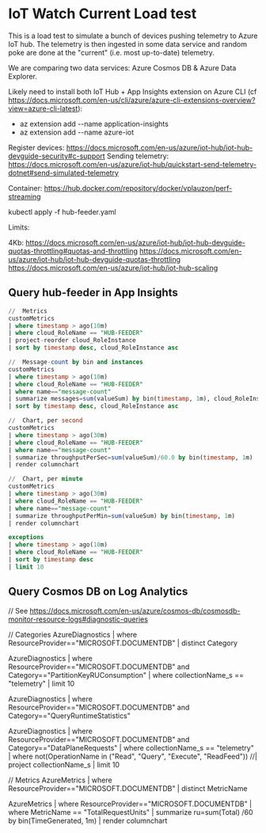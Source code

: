 # IoT Watch Current Load test

This is a load test to simulate a bunch of devices pushing telemetry to Azure IoT hub.  The telemetry is then ingested in some data service and random poke are done at the "current" (i.e. most up-to-date) telemetry.

We are comparing two data services:  Azure Cosmos DB & Azure Data Explorer.

Likely need to install both IoT Hub + App Insights extension on Azure CLI (cf https://docs.microsoft.com/en-us/cli/azure/azure-cli-extensions-overview?view=azure-cli-latest):

*   az extension add --name application-insights
*   az extension add --name azure-iot

Register devices:  https://docs.microsoft.com/en-us/azure/iot-hub/iot-hub-devguide-security#c-support
Sending telemetry:  https://docs.microsoft.com/en-us/azure/iot-hub/quickstart-send-telemetry-dotnet#send-simulated-telemetry

Container:  https://hub.docker.com/repository/docker/vplauzon/perf-streaming

kubectl apply -f hub-feeder.yaml

Limits:

4Kb:  https://docs.microsoft.com/en-us/azure/iot-hub/iot-hub-devguide-quotas-throttling#quotas-and-throttling
https://docs.microsoft.com/en-us/azure/iot-hub/iot-hub-devguide-quotas-throttling
https://docs.microsoft.com/en-us/azure/iot-hub/iot-hub-scaling

## Query hub-feeder in App Insights

```sql
//  Metrics
customMetrics
| where timestamp > ago(10m)
| where cloud_RoleName == "HUB-FEEDER"
| project-reorder cloud_RoleInstance
| sort by timestamp desc, cloud_RoleInstance asc

//  Message-count by bin and instances
customMetrics
| where timestamp > ago(10m)
| where cloud_RoleName == "HUB-FEEDER"
| where name=="message-count"
| summarize messages=sum(valueSum) by bin(timestamp, 1m), cloud_RoleInstance
| sort by timestamp desc, cloud_RoleInstance asc

//  Chart, per second
customMetrics
| where timestamp > ago(30m)
| where cloud_RoleName == "HUB-FEEDER"
| where name=="message-count"
| summarize throughputPerSec=sum(valueSum)/60.0 by bin(timestamp, 1m)
| render columnchart 

//  Chart, per minute
customMetrics
| where timestamp > ago(30m)
| where cloud_RoleName == "HUB-FEEDER"
| where name=="message-count"
| summarize throughputPerMin=sum(valueSum) by bin(timestamp, 1m)
| render columnchart 

exceptions 
| where timestamp > ago(10m)
| where cloud_RoleName == "HUB-FEEDER"
| sort by timestamp desc
| limit 10
```

##  Query Cosmos DB on Log Analytics

//  See https://docs.microsoft.com/en-us/azure/cosmos-db/cosmosdb-monitor-resource-logs#diagnostic-queries

//  Categories
AzureDiagnostics 
| where ResourceProvider=="MICROSOFT.DOCUMENTDB" 
| distinct Category

AzureDiagnostics 
| where ResourceProvider=="MICROSOFT.DOCUMENTDB" and Category=="PartitionKeyRUConsumption" 
| where collectionName_s == "telemetry"
| limit 10

AzureDiagnostics 
| where ResourceProvider=="MICROSOFT.DOCUMENTDB" and Category=="QueryRuntimeStatistics" 


AzureDiagnostics 
| where ResourceProvider=="MICROSOFT.DOCUMENTDB" and Category=="DataPlaneRequests" 
| where collectionName_s == "telemetry"
| where not(OperationName in ("Read", "Query", "Execute", "ReadFeed"))
//| project collectionName_s 
| limit 10

//  Metrics
AzureMetrics
| where ResourceProvider=="MICROSOFT.DOCUMENTDB"
| distinct MetricName

AzureMetrics
| where ResourceProvider=="MICROSOFT.DOCUMENTDB"
| where MetricName == "TotalRequestUnits"
| summarize ru=sum(Total) /60 by bin(TimeGenerated, 1m)
| render columnchart 